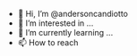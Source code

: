 - 👋 Hi, I’m @andersoncandiotto
- 👀 I’m interested in ...
- 🌱 I’m currently learning ...
- 📫 How to reach 
